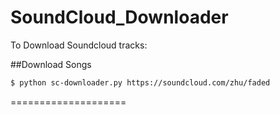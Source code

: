 SoundCloud_Downloader
=====================

To Download Soundcloud tracks:

##Download Songs
```bash
$ python sc-downloader.py https://soundcloud.com/zhu/faded
```

====================
